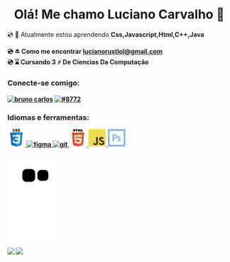 <h1 align="center">Olá! Me chamo Luciano Carvalho 🚀 </h1>
💿 🤖 Atualmente estou aprendendo <b>Css,Javascript,Html,C++,Java<b>
  
💿 ⏏️ Como me encontrar **lucianorustlol@gmail.com**<br>
💿 ⌛ Cursando 3 ⚡ De Ciencias Da Computação
  

<h3 align="left">Conecte-se comigo:</h3>
<p align="left">
<a href="https://github.com/LucianoCarvalhoJunior"
   
<a href="https://www.linkedin.com/in/luciano-carvalho-ba8378227/" target="blank"><img align="center" src="https://raw.githubusercontent.com/rahuldkjain/github-profile-readme-generator/master/src/images/icons/Social/linked-in-alt.svg" alt="bruno carlos" height="30" width="40" /></a>
<a href="https://discord.gg/#7884" target="blank"><img align="center" src="https://raw.githubusercontent.com/rahuldkjain/github-profile-readme-generator/master/src/images/icons/Social/discord.svg" alt="#8772" height="30" width="40" /></a>
</p>

<h3 align="left">Idiomas e ferramentas:</h3>
<p align="left"> <a href="https://www.w3schools.com/css/" target="_blank" rel="noreferrer"> <img src="https://raw.githubusercontent.com/devicons/devicon/master/icons/css3/css3-original-wordmark.svg" alt="css3" width="40" height="40"/> </a> <a href="https:// www.figma.com/" target="_blank" rel="noreferrer"> <img src="https://www.vectorlogo.zone/logos/figma/figma-icon.svg" alt="figma" width= "40" height="40"/> </a> <a href="https://git-scm.com/" target="_blank" rel="noreferrer"> <img src="https://www.vectorlogo.zone/logos/git-scm/git-scm-icon.svg" alt="git" width="40" height="40"/> </a> <a href="https://www.w3. org/html/" target="_blank" rel="noreferrer"> <img src="https://raw.githubusercontent.com/devicons/devicon/master/icons/html5/html5-original-wordmark.svg" alt ="html5" width="40" height="40"/> </a> <a href="https://developer.mozilla.org/en-US/docs/Web/JavaScript" target="_blank" rel="noreferrer"> <img src="https://raw.githubusercontent.com/devicons/devicon/master/icons/javascript/javascript-original.svg" alt="javascript" width="40" height=" 40"/> </a><a href="https://www.photoshop.com/en" target="_blank" rel="noreferrer"> <img src="https://raw.githubusercontent.com/devicons/devicon/master/icons/photoshop/photoshop-line.svg" alt="photoshop" width="40" height="40"/> </a> </p>

  
![Snake animation](https://github.com/LucianoCarvalhoJunior/LucianoCarvalhoJunior/blob/output/github-contribution-grid-snake.svg)

<img height="180em"   align="center" src="https://github-readme-stats.vercel.app/api?username=LucianoCarvalhoJunior&show_icons=true&theme=react&include_all_commits=true&count_private=true"/>
  <img height="180em"  align="center" src="https://github-readme-stats.vercel.app/api/top-langs/?username=LucianoCarvalhoJunior&layout=compact&langs_count=7&theme=react" />
  

